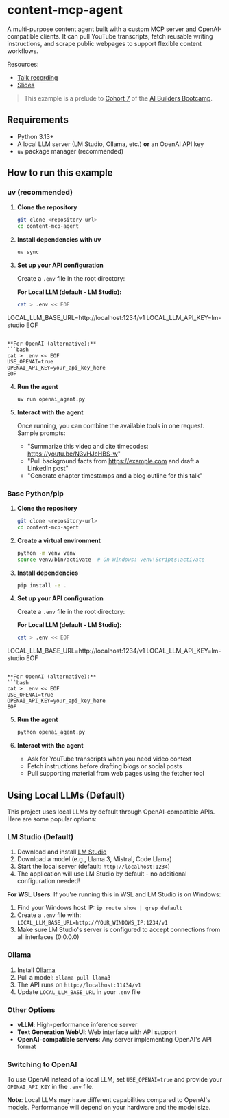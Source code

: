 # content-mcp-agent
A multi-purpose content agent built with a custom MCP server and OpenAI-compatible clients. It can pull YouTube transcripts, fetch reusable writing instructions, and scrape public webpages to support flexible content workflows.

Resources:
- [Talk recording](https://youtu.be/w-Ml3NivoFo)
- [Slides](https://drive.google.com/file/d/1id7V9nrNetW72k6vERS6oTy0bW0wEloo/view?usp=sharing)

> This example is a prelude to [Cohort 7](https://github.com/ShawhinT/AI-Builders-Bootcamp-7/tree/main) of the [AI Builders Bootcamp](https://maven.com/shaw-talebi/ai-builders-bootcamp).

## Requirements

- Python 3.13+
- A local LLM server (LM Studio, Ollama, etc.) **or** an OpenAI API key
- `uv` package manager (recommended)

## How to run this example

### uv (recommended)

1. **Clone the repository**
   ```bash
   git clone <repository-url>
   cd content-mcp-agent
   ```

2. **Install dependencies with uv**
   ```bash
   uv sync
   ```

3. **Set up your API configuration**
   
   Create a `.env` file in the root directory:
   
   **For Local LLM (default - LM Studio):**
   ```bash
   cat > .env << EOF
LOCAL_LLM_BASE_URL=http://localhost:1234/v1
LOCAL_LLM_API_KEY=lm-studio
EOF
   ```
   
   **For OpenAI (alternative):**
   ```bash
   cat > .env << EOF
USE_OPENAI=true
OPENAI_API_KEY=your_api_key_here
EOF
   ```

4. **Run the agent**
   ```bash
   uv run openai_agent.py
   ```

5. **Interact with the agent**
   
   Once running, you can combine the available tools in one request. Sample prompts:
   - "Summarize this video and cite timecodes: https://youtu.be/N3vHJcHBS-w"
   - "Pull background facts from https://example.com and draft a LinkedIn post"
   - "Generate chapter timestamps and a blog outline for this talk"

### Base Python/pip

1. **Clone the repository**
   ```bash
   git clone <repository-url>
   cd content-mcp-agent
   ```

2. **Create a virtual environment**
   ```bash
   python -m venv venv
   source venv/bin/activate  # On Windows: venv\Scripts\activate
   ```

3. **Install dependencies**
   ```bash
   pip install -e .
   ```

4. **Set up your API configuration**
   
   Create a `.env` file in the root directory:
   
   **For Local LLM (default - LM Studio):**
   ```bash
   cat > .env << EOF
LOCAL_LLM_BASE_URL=http://localhost:1234/v1
LOCAL_LLM_API_KEY=lm-studio
EOF
   ```
   
   **For OpenAI (alternative):**
   ```bash
   cat > .env << EOF
USE_OPENAI=true
OPENAI_API_KEY=your_api_key_here
EOF
   ```

5. **Run the agent**
   ```bash
   python openai_agent.py
   ```

6. **Interact with the agent**
   - Ask for YouTube transcripts when you need video context
   - Fetch instructions before drafting blogs or social posts
   - Pull supporting material from web pages using the fetcher tool

## Using Local LLMs (Default)

This project uses local LLMs by default through OpenAI-compatible APIs. Here are some popular options:

### LM Studio (Default)
1. Download and install [LM Studio](https://lmstudio.ai/)
2. Download a model (e.g., Llama 3, Mistral, Code Llama)
3. Start the local server (default: `http://localhost:1234`)
4. The application will use LM Studio by default - no additional configuration needed!

**For WSL Users**: If you're running this in WSL and LM Studio is on Windows:
1. Find your Windows host IP: `ip route show | grep default`
2. Create a `.env` file with: `LOCAL_LLM_BASE_URL=http://YOUR_WINDOWS_IP:1234/v1`
3. Make sure LM Studio's server is configured to accept connections from all interfaces (0.0.0.0)

### Ollama
1. Install [Ollama](https://ollama.ai/)
2. Pull a model: `ollama pull llama3`
3. The API runs on `http://localhost:11434/v1`
4. Update `LOCAL_LLM_BASE_URL` in your `.env` file

### Other Options
- **vLLM**: High-performance inference server
- **Text Generation WebUI**: Web interface with API support
- **OpenAI-compatible servers**: Any server implementing OpenAI's API format

### Switching to OpenAI
To use OpenAI instead of a local LLM, set `USE_OPENAI=true` and provide your `OPENAI_API_KEY` in the `.env` file.

**Note**: Local LLMs may have different capabilities compared to OpenAI's models. Performance will depend on your hardware and the model size.
